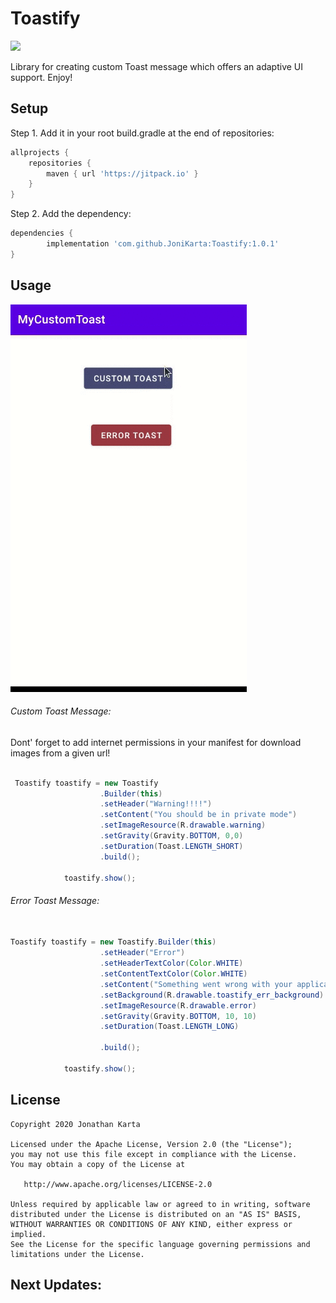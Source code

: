 # Toastify
[![](https://jitpack.io/v/JoniKarta/Toastify.svg)](https://jitpack.io/#JoniKarta/Toastify)


Library for creating custom Toast message which offers an adaptive UI support. 
Enjoy!

## Setup
Step 1. Add it in your root build.gradle at the end of repositories:
```gradle
allprojects {
    repositories {
        maven { url 'https://jitpack.io' }
    }
}
```

Step 2. Add the dependency:
```gradle
dependencies {
        implementation 'com.github.JoniKarta:Toastify:1.0.1'
}
```
## Usage
![](docs/toastify.gif)

###### Custom Toast Message:
Dont' forget to add internet permissions in your manifest for download images from a given url!

```java

 Toastify toastify = new Toastify
                    .Builder(this)
                    .setHeader("Warning!!!!")
                    .setContent("You should be in private mode")
                    .setImageResource(R.drawable.warning)
                    .setGravity(Gravity.BOTTOM, 0,0)
                    .setDuration(Toast.LENGTH_SHORT)
                    .build();

            toastify.show();
```

###### Error Toast Message:
```java

Toastify toastify = new Toastify.Builder(this)
                    .setHeader("Error")
                    .setHeaderTextColor(Color.WHITE)
                    .setContentTextColor(Color.WHITE)
                    .setContent("Something went wrong with your application!")
                    .setBackground(R.drawable.toastify_err_background)
                    .setImageResource(R.drawable.error)
                    .setGravity(Gravity.BOTTOM, 10, 10)
                    .setDuration(Toast.LENGTH_LONG)

                    .build();

            toastify.show();                 
```

## License

    Copyright 2020 Jonathan Karta

    Licensed under the Apache License, Version 2.0 (the "License");
    you may not use this file except in compliance with the License.
    You may obtain a copy of the License at

       http://www.apache.org/licenses/LICENSE-2.0

    Unless required by applicable law or agreed to in writing, software
    distributed under the License is distributed on an "AS IS" BASIS,
    WITHOUT WARRANTIES OR CONDITIONS OF ANY KIND, either express or implied.
    See the License for the specific language governing permissions and
    limitations under the License.

## Next Updates:

